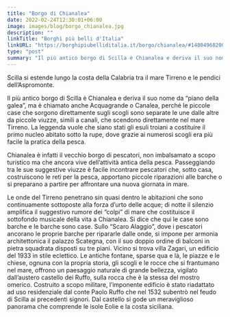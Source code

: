 ```yaml
---
title: "Borgo di Chianalea"
date: 2022-02-24T12:30:01+06:00
image: images/blog/borgo_chianalea.jpg
description: ""
linkTitle: "Borghi più belli d'Italia"
linkURL: "https://borghipiubelliditalia.it/borgo/chianalea/#1480496820077-2b27c1ff-e93b"
type: "post"
summary: "Il più antico borgo di Scilla è Chianalea e deriva il suo nome da “piano della galea”"
---
```


Scilla si estende lungo la costa della Calabria tra il mare Tirreno e le pendici dell’Aspromonte. 

Il più antico borgo di Scilla è Chianalea e deriva il suo nome da “piano della galea”, ma è chiamato anche Acquagrande o Canalea, perché le piccole case che sorgono direttamente sugli scogli sono separate le une dalle altre da piccole viuzze, simili a canali, che scendono direttamente nel mare Tirreno. La leggenda vuole che siano stati gli esuli troiani a costituire il primo nucleo abitato sotto la rupe, dove grazie ai numerosi scogli era più facile la pratica della pesca. 

Chianalea è infatti il vecchio borgo di pescatori, non imbalsamato a scopo turistico ma che ancora vive dell’attività antica della pesca. Passeggiando tra le sue suggestive viuzze è facile incontrare pescatori che, sotto casa, costruiscono le reti per la pesca, apportano piccole riparazioni alle barche o si preparano a partire per affrontare una nuova giornata in mare.

Le onde del Tirreno penetrano sin quasi dentro le abitazioni che sono continuamente sottoposte alla forza d’urto delle acque; di notte il silenzio amplifica il suggestivo rumore dei “colpi” di mare che costituisce il sottofondo musicale della vita a Chianalea. Si dice che qui le case sono barche e le barche sono case. Sullo “Scaro Alaggio”, dove i pescatori ancorano le proprie barche per ripararle dalle onde, si impone per armonia architettonica il palazzo Scategna, con il suo doppio ordine di balconi in pietra squadrata disposti su tre piani. Vicino si trova villa Zagari, un edificio del 1933 in stile eclettico. Le antiche fontane, sparse qua e là, le piazze e le chiese, ognuna con la propria storia, gli scogli e le rocce che si frantumano nel mare, offrono un paesaggio naturale di grande bellezza, vigilato dall’austero castello dei Ruffo, sulla rocca che è la stessa del mostro omerico. Costruito a scopo militare, l’imponente edificio è stato riadattato ad uso residenziale dal conte Paolo Ruffo che nel 1532 subentrò nel feudo di Scilla ai precedenti signori. Dal castello si gode un meraviglioso panorama che comprende le isole Eolie e la costa siciliana.
